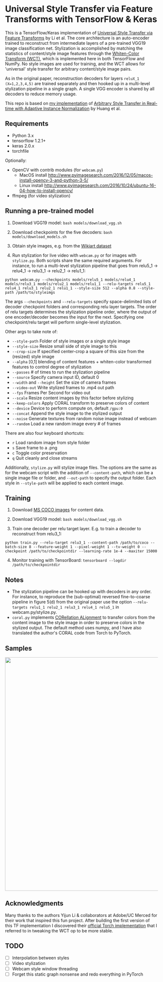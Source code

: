 # Universal Style Transfer via Feature Transforms with TensorFlow & Keras

This is a TensorFlow/Keras implementation of [Universal Style Transfer via Feature Transforms](https://arxiv.org/abs/1703.06868) by Li et al. The core architecture is an auto-encoder trained to reconstruct from intermediate layers of a pre-trained VGG19 image classification net. Stylization is accomplished by matching the statistics of content/style image features through the [Whiten-Color Transform (WCT)](https://www.projectrhea.org/rhea/index.php/ECE662_Whitening_and_Coloring_Transforms_S14_MH), which is implemented here in both TensorFlow and NumPy. No style images are used for training, and the WCT allows for 'universal' style transfer for arbitrary content/style image pairs.

As in the original paper, reconstruction decoders for layers `reluX_1 (X=1,2,3,4,5)` are trained separately and then hooked up in a multi-level stylization pipeline in a single graph. A single VGG encoder is shared by all decoders to reduce memory usage.

This repo is based on [my implementation](https://github.com/eridgd/AdaIN-TF/) of [Arbitrary Style Transfer in Real-time with Adaptive Instance Normalization](https://arxiv.org/abs/1703.06868) by Huang et al.


## Requirements

* Python 3.x
* tensorflow 1.2.1+
* keras 2.0.x
* torchfile 

Optionally:

* OpenCV with contrib modules (for `webcam.py`)
  * MacOS install http://www.pyimagesearch.com/2016/12/05/macos-install-opencv-3-and-python-3-5/
  * Linux install http://www.pyimagesearch.com/2016/10/24/ubuntu-16-04-how-to-install-opencv/
* ffmpeg (for video stylization)


## Running a pre-trained model

1. Download VGG19 model: `bash models/download_vgg.sh`

2. Download checkpoints for the five decoders: `bash models/download_models.sh`

3. Obtain style images, e.g. from the [Wikiart dataset](https://www.kaggle.com/c/painter-by-numbers)

4. Run stylization for live video with `webcam.py` or for images with `stylize.py`. Both scripts share the same required arguments. For instance, to run a multi-level stylization pipeline that goes from relu5_1 -> relu4_1 -> relu3_1 -> relu2_1 -> relu1_1:

 `python webcam.py --checkpoints models/relu5_1 models/relu4_1 models/relu3_1 models/relu2_1 models/relu1_1 --relu-targets relu5_1 relu4_1 relu3_1 relu2_1 relu1_1 --style-size 512 --alpha 0.8 --style-path /path/to/styleimgs` 

The args `--checkpoints` and `--relu-targets` specify space-delimited lists of decoder checkpoint folders and corresponding relu layer targets. The order of relu targets determines the stylization pipeline order, where the output of one encoder/decoder becomes the input for the next. Specifying one checkpoint/relu target will perform single-level stylization.

Other args to take note of:

* `--style-path`  Folder of style images or a single style image 
* `--style-size`  Resize small side of style image to this
* `--crop-size`  If specified center-crop a square of this size from the (resized) style image
* `--alpha`  [0,1] blending of content features + whiten-color transformed features to control degree of stylization
* `--passes`  # of times to run the stylization pipeline
* `--source`  Specify camera input ID, default 0
* `--width` and `--height`  Set the size of camera frames
* `--video-out`  Write stylized frames to .mp4 out path
* `--fps`  Frames Per Second for video out
* `--scale`  Resize content images by this factor before stylizing
* `--keep-colors`  Apply CORAL transform to preserve colors of content
* `--device`  Device to perform compute on, default `/gpu:0`
* `--concat`  Append the style image to the stylized output
* `--noise`  Generate textures from random noise image instead of webcam
* `--random`  Load a new random image every # of frames

There are also four keyboard shortcuts:

* `r`  Load random image from style folder
* `s`  Save frame to a .png
* `c`  Toggle color preservation
* `q`  Quit cleanly and close streams

Additionally, `stylize.py` will stylize image files. The options are the same as for the webcam script with the addition of `--content-path`, which can be a single image file or folder, and `--out-path` to specify the output folder. Each style in `--style-path` will be applied to each content image. 


## Training

1. Download [MS COCO images](http://mscoco.org/dataset/#download) for content data.

2. Download VGG19 model: `bash models/download_vgg.sh`

3. Train one decoder per relu target layer. E.g. to train a decoder to reconstruct from relu3_1:

`python train.py --relu-target relu3_1 --content-path /path/to/coco --batch-size 8 --feature-weight 1 --pixel-weight 1 --tv-weight 0 --checkpoint /path/to/checkpointdir --learning-rate 1e-4 --maxiter 15000`

4. Monitor training with TensorBoard: `tensorboard --logdir /path/to/checkpointdir`


## Notes

* The stylization pipeline can be hooked up with decoders in any order. For instance, to reproduce the (sub-optimal) reversed fine-to-coarse pipeline in figure 5(d) from the original paper use the option `--relu-targets relu1_1 relu2_1 relu3_1 relu4_1 relu5_1` in webcam.py/stylize.py. 
* `coral.py` implements [CORellation ALignment](https://arxiv.org/abs/1612.01939) to transfer colors from the content image to the style image in order to preserve colors in the stylized output. The default method uses numpy, and I have also translated the author's CORAL code from Torch to PyTorch.

## Samples

<p align='center'>
  <img src='samples/gilbert_stylize.png' width='768px'>
</p>


## Acknowledgments

Many thanks to the authors Yijun Li & collaborators at Adobe/UC Merced for their work that inspired this fun project. After building the first version of this TF implementation I discovered their [official Torch implementation](https://github.com/Yijunmaverick/UniversalStyleTransfer) that I referred to in tweaking the WCT op to be more stable. 


## TODO

- [ ] Interpolation between styles
- [ ] Video stylization
- [ ] Webcam style window threading
- [ ] Forget this static graph nonsense and redo everything in PyTorch

